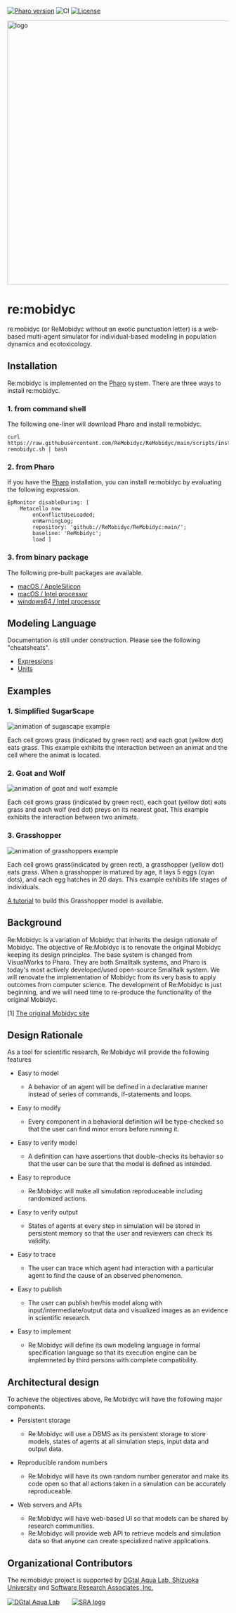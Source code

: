 [![Pharo version](https://img.shields.io/badge/Pharo-8.0-%23aac9ff.svg)](https://pharo.org/download)
![CI](https://github.com/tomooda/ViennaTalk/actions/workflows/test.yml/badge.svg)
[![License](https://img.shields.io/badge/license-MIT-blue.svg)](https://raw.githubusercontent.com/cormas/cormas/master/LICENSE)

<img alt="logo" src="images/logo-light1.png" width=600>

# re:mobidyc
reːmobidyc (or ReMobidyc without an exotic punctuation letter) is a web-based multi-agent simulator for individual-based modeling in population dynamics and ecotoxicology.

## Installation

Re:mobidyc is implemented on the [Pharo](https://pharo.org/) system.
There are three ways to install re:mobidyc.

### 1. from command shell

The following one-liner will download Pharo and install re:mobidyc.

```
curl https://raw.githubusercontent.com/ReMobidyc/ReMobidyc/main/scripts/install-remobidyc.sh | bash
```

### 2. from Pharo

If you have the [Pharo](https://pharo.org/) installation, you can install re:mobidyc by evaluating the following expression.

```
EpMonitor disableDuring: [
	Metacello new
		onConflictUseLoaded;
		onWarningLog;
		repository: 'github://ReMobidyc/ReMobidyc:main/';
		baseline: 'ReMobidyc';
		load ] 
```

### 3. from binary package

The following pre-built packages are available.

* [macOS / AppleSilicon](https://github.com/ReMobidyc/ReMobidyc/releases/download/preview-2/remobodyc-mac-arm64.dmg)
* [macOS / Intel processor](https://github.com/ReMobidyc/ReMobidyc/releases/download/preview-2/remobidyc-mac-x64.dmg)
* [windows64 / Intel processor](https://github.com/ReMobidyc/ReMobidyc/releases/download/preview-2/remobidyc-win64.zip)

## Modeling Language

Documentation is still under construction. Please see the following "cheatsheats".

* [Expressions](docs/cheatsheets/expressions.md)
* [Units](docs/cheatsheets/units.md)

## Examples

### 1. Simplified SugarScape
![animation of sugascape example](images/SugarScape.png)

Each cell grows grass (indicated by green rect) and each goat (yellow dot) eats grass.
This example exhibits the interaction between an animat and the cell where the animat is located.

### 2. Goat and Wolf
![animation of goat and wolf example](images/GoatAndWolf.png)

Each cell grows grass (indicated by green rect), each goat (yellow dot) eats grass and each wolf (red dot) preys on its nearest goat.
This example exhibits the interaction between two animats.

### 3. Grasshopper
![animation of grasshoppers example](images/Grasshoppers.png)

Each cell grows grass(indicated by green rect), a grasshopper (yellow dot) eats grass.
When a grasshopper is matured by age, it lays 5 eggs (cyan dots), and each egg hatches in 20 days.
This example exhibits life stages of individuals.

[A tutorial](Tutorials/Grasshoppers/Grasshoppers.md) to build this Grasshopper model is available.

## Background
Re:Mobidyc is a variation of Mobidyc that inherits the design rationale
of Mobidyc.
The objective of Re:Mobidyc is to renovate the original Mobidyc keeping
its design principles.
The base system is changed from VisualWorks to Pharo.
They are both Smalltalk systems, and Pharo is today's most actively
developed/used open-source Smalltalk system.
We will renovate the implementation of Mobidyc from its very basis to
apply outcomes from computer science.
The development of Re:Mobidyc is just beginning, and we will need time
to re-produce the functionality of the original Mobidyc.

[1] [The original Mobidyc site](https://mobidyc.cnrs.fr/index.php?title=English_summary)

## Design Rationale
As a tool for scientific research, ReːMobidyc will provide the following features

* Easy to model
  - A behavior of an agent will be defined in a declarative manner instead of series of commands, if-statements and loops.

* Easy to modify
  - Every component in a behavioral definition will be type-checked so that the user can find minor errors before running it.

* Easy to verify model
  - A definition can have assertions that double-checks its behavior so that the user can be sure that the model is defined as intended.

* Easy to reproduce
  - ReːMobidyc will make all simulation reproduceable including randomized actions.

* Easy to verify output
  - States of agents at every step in simulation will be stored in persistent memory so that the user and reviewers can check its validity.

* Easy to trace
  - The user can trace which agent had interaction with a particular agent to find the cause of an observed phenomenon. 

* Easy to publish
  - The user can publish her/his model along with input/intermediate/output data and visualized images as an evidence in scientific research.

* Easy to implement
  - ReːMobidyc will define its own modeling language in formal specification language so that its execution engine can be implemneted by third persons with complete compatibility.

## Architectural design
To achieve the objectives above, ReːMobidyc will have the following major components.

* Persistent storage
  - ReːMobidyc will use a DBMS as its persistent storage to store models, states of agents at all simulation steps, input data and output data.

* Reproducible random numbers
  - ReːMobidyc will have its own random number generator and make its code open so that all actions taken in a simulation can be accurately reproduceable.

* Web servers and APIs
  - ReːMobidyc will have web-based UI so that models can be shared by research communities.
  - ReːMobidyc will provide web API to retrieve models and simulation data so that anyone can create specialized native applications.

## Organizational Contributors
The re:mobidyc project is supported by [DGtal Aqua Lab, Shizuoka University](https://wwp.shizuoka.ac.jp/dgtalaqualab/) and [Software Research Associates, Inc.](https://www.sra.co.jp/en/)

[![DGtal Aqua Lab](images/DGTALAQUALAB-logo.png)](https://wwp.shizuoka.ac.jp/dgtalaqualab/)　　[![SRA logo](images/SRA-logo-large.png)](https://www.sra.co.jp/en/)
